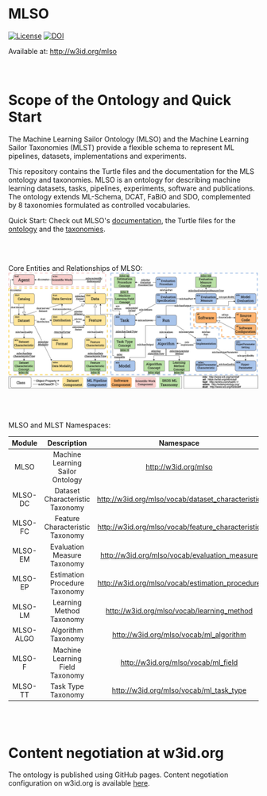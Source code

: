 # MLSO

[![License](https://img.shields.io/badge/License-Apache_2.0-blue.svg)](https://opensource.org/licenses/Apache-2.0) [![DOI](https://zenodo.org/badge/DOI/10.5281/zenodo.10286868.svg)](https://zenodo.org/doi/10.5281/zenodo.10286868)

Available at: http://w3id.org/mlso  
<br><br>


# Scope of the Ontology and Quick Start

The Machine Learning Sailor Ontology (MLSO) and the Machine Learning Sailor Taxonomies (MLST) provide a flexible schema to represent ML pipelines, datasets, implementations and experiments. 

This repository contains the Turtle files and the documentation for the MLS ontology and taxonomies. 
MLSO is an ontology for describing machine learning datasets, tasks, pipelines, experiments, software and publications. The ontology extends ML-Schema, DCAT, FaBiO and SDO, complemented by 8 taxonomies formulated as controlled vocabularies.

Quick Start: Check out MLSO's [documentation](http://w3id.org/mlso), the Turtle files for the [ontology](https://github.com/dtai-kg/MLSO/blob/main/ontology/ml-onto.ttl) and the [taxonomies](https://github.com/dtai-kg/MLSO/tree/main/ontology/Taxonomies).

<br><br>

Core Entities and Relationships of MLSO:
![Error loading the image!](documentation/UML.jpg)  
  
<br><br>


MLSO and MLST Namespaces:

| Module | Description | Namespace |
|:---------:|:---------:|:---------:|
| MLSO | Machine Learning Sailor Ontology | http://w3id.org/mlso |
| MLSO-DC | Dataset Characteristic Taxonomy | http://w3id.org/mlso/vocab/dataset_characteristic |
| MLSO-FC | Feature Characteristic Taxonomy | http://w3id.org/mlso/vocab/feature_characteristic |
| MLSO-EM | Evaluation Measure Taxonomy | http://w3id.org/mlso/vocab/evaluation_measure |
| MLSO-EP | Estimation Procedure Taxonomy | http://w3id.org/mlso/vocab/estimation_procedure |
| MLSO-LM | Learning Method Taxonomy | http://w3id.org/mlso/vocab/learning_method |
| MLSO-ALGO | Algorithm Taxonomy | http://w3id.org/mlso/vocab/ml_algorithm |
| MLSO-F | Machine Learning Field Taxonomy | http://w3id.org/mlso/vocab/ml_field |
| MLSO-TT | Task Type Taxonomy | http://w3id.org/mlso/vocab/ml_task_type |

<br><br>

# Content negotiation at w3id.org

The ontology is published using GitHub pages. 
Content negotiation configuration on w3id.org is available [here](https://github.com/perma-id/w3id.org/tree/master/mlso).



